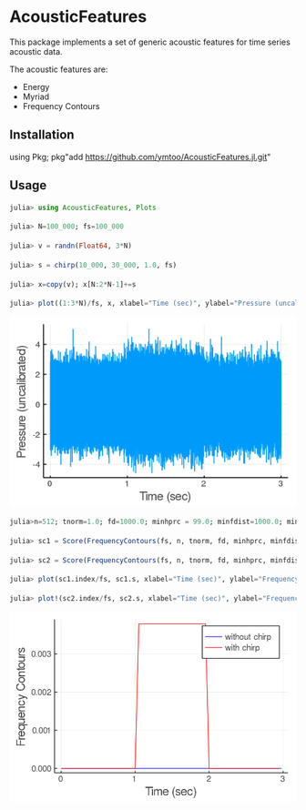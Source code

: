 # AcousticFeatures

This package implements a set of generic acoustic features for time series acoustic data.

The acoustic features are:
- Energy
- Myriad
- Frequency Contours

## Installation
using Pkg; pkg"add https://github.com/ymtoo/AcousticFeatures.jl.git"

## Usage
```julia
julia> using AcousticFeatures, Plots

julia> N=100_000; fs=100_000

julia> v = randn(Float64, 3*N)

julia> s = chirp(10_000, 30_000, 1.0, fs)

julia> x=copy(v); x[N:2*N-1]+=s

julia> plot((1:3*N)/fs, x, xlabel="Time (sec)", ylabel="Pressure (uncalibrated)", legend=false, thickness_scaling=1.5, dpi=150)
```
![window](timeseries.png)
```julia
julia>n=512; tnorm=1.0; fd=1000.0; minhprc = 99.0; minfdist=1000.0; mintlen=0.05; winlen=10_000; noverlap=5_000

julia> sc1 = Score(FrequencyContours(fs, n, tnorm, fd, minhprc, minfdist, mintlen), v, winlen=winlen, noverlap=noverlap)

julia> sc2 = Score(FrequencyContours(fs, n, tnorm, fd, minhprc, minfdist, mintlen), x, winlen=winlen, noverlap=noverlap)

julia> plot(sc1.index/fs, sc1.s, xlabel="Time (sec)", ylabel="Frequency Contours", label="without chirp", color=:blue, thickness_scaling=1.5, dpi=150)

julia> plot!(sc2.index/fs, sc2.s, xlabel="Time (sec)", ylabel="Frequency Contours", label="with chirp", color=:red, thickness_scaling=1.5, dpi=150)
```
![window](frequencycontours.png)
